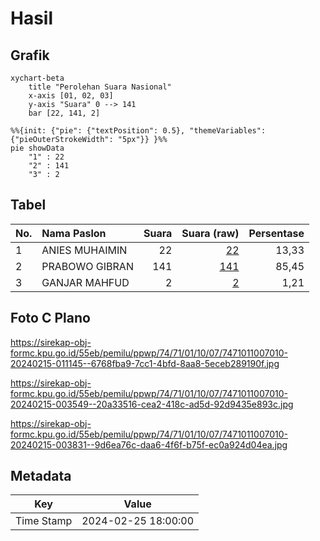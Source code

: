 # Hasil

## Grafik

```mermaid
xychart-beta
    title "Perolehan Suara Nasional"
    x-axis [01, 02, 03]
    y-axis "Suara" 0 --> 141
    bar [22, 141, 2]
```

```mermaid
%%{init: {"pie": {"textPosition": 0.5}, "themeVariables": {"pieOuterStrokeWidth": "5px"}} }%%
pie showData
    "1" : 22
    "2" : 141
    "3" : 2
```

## Tabel

| No. | Nama Paslon    | Suara | Suara (raw) | Persentase |
|:--- |:-------------- | -----:| -----------:| ----------:|
| 1   | ANIES MUHAIMIN | 22    | [22][p-1]   | 13,33      |
| 2   | PRABOWO GIBRAN | 141   | [141][p-2]  | 85,45      |
| 3   | GANJAR MAHFUD  | 2     | [2][p-3]    | 1,21       |


[p-1]: https://github.com/gigit-pemilu/pemilu-2024/blob/main/pilpres/hitung-suara/sub/74-sulawesi-tenggara/sub/71-kota-kendari/sub/01-mandonga/sub/1007-labibia/sub/010-tps/sub/paslon-1.txt
[p-2]: https://github.com/gigit-pemilu/pemilu-2024/blob/main/pilpres/hitung-suara/sub/74-sulawesi-tenggara/sub/71-kota-kendari/sub/01-mandonga/sub/1007-labibia/sub/010-tps/sub/paslon-2.txt
[p-3]: https://github.com/gigit-pemilu/pemilu-2024/blob/main/pilpres/hitung-suara/sub/74-sulawesi-tenggara/sub/71-kota-kendari/sub/01-mandonga/sub/1007-labibia/sub/010-tps/sub/paslon-3.txt

## Foto C Plano

https://sirekap-obj-formc.kpu.go.id/55eb/pemilu/ppwp/74/71/01/10/07/7471011007010-20240215-011145--6768fba9-7cc1-4bfd-8aa8-5eceb289190f.jpg

https://sirekap-obj-formc.kpu.go.id/55eb/pemilu/ppwp/74/71/01/10/07/7471011007010-20240215-003549--20a33516-cea2-418c-ad5d-92d9435e893c.jpg

https://sirekap-obj-formc.kpu.go.id/55eb/pemilu/ppwp/74/71/01/10/07/7471011007010-20240215-003831--9d6ea76c-daa6-4f6f-b75f-ec0a924d04ea.jpg


## Metadata

| Key        | Value               |
| ---------- | ------------------- |
| Time Stamp | 2024-02-25 18:00:00 |




